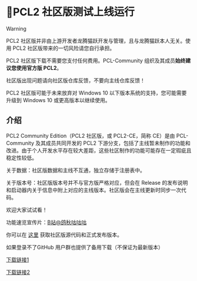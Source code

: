 
# 📢PCL2 社区版测试上线运行 

> [!WARNING]  
> PCL2 社区版并非由上游开发者龙腾猫跃开发与管理，且与龙腾猫跃本人无关。使用 PCL2 社区版带来的一切风险请您自行承担。  
>  
> PCL2 社区版下载不需要您支付任何费用。PCL-Community 组织及其成员**始终建议您使用官方版 PCL2**。  
>  
> 社区版出现问题请向社区版仓库反馈，不要向主线仓库反馈！
> 
> PCL2 社区版可能于未来放弃对 Windows 10 以下版本系统的支持，您可能需要升级到 Windows 10 或更高版本以继续使用。

## 介绍

PCL2 Community Edition（PCL2 社区版，或 PCL2-CE，简称 CE）是由 PCL-Community 及其成员共同开发的 PCL2 下游分支，包括了主线暂未制作的功能和改进。由于个人开发水平存在较大差距，这些社区制作的功能可能存在一定瑕疵且稳定性较低。

关于数据：社区版数据和主线不互通，独立存储于注册表中。

关于版本号：社区版版本号并不与官方版严格对应，但会在 Release 的发布说明和启动器内关于信息中附上对应的主线版本。社区版会在主线更新时同步一次代码。

欢迎大家试试看！

功能速览宣传片：[B站@鸽秋咕咕咕](https://www.bilibili.com/video/BV1w5wheQEAy) 

你可以在 [这里](https://github.com/PCL-Community/PCL2-CE) 获取社区版源代码和正式发布版本。

如果登录不了GitHub 用户群也提供了备用下载（不保证为最新版本）

[下载链接1](http://swanet.cn:5244/PCL2-CE)

[下载链接2](https://pclhomeplazaoss.lingyunawa.top:26993/Homepages/CESAVE)
